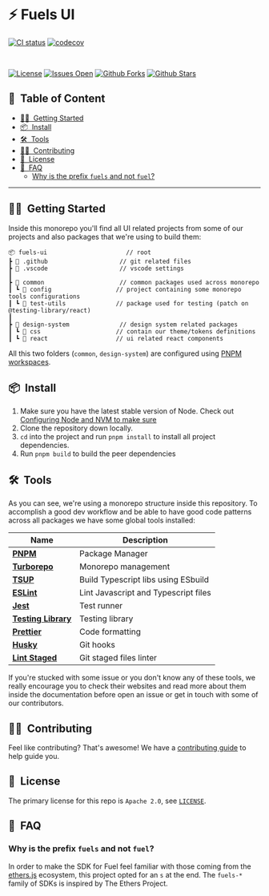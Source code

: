 <h1>⚡️ Fuels UI</h1>

[![CI status][github-action-image]][github-action-url]
[![codecov][codecov-image]][codecov-url]

[github-action-image]: https://github.com/fuellabs/fuels-ui/workflows/%E2%9C%85%20test/badge.svg
[github-action-url]: https://github.com/fuellabs/fuels-ui/actions?query=workflow%3A%22%E2%9C%85+test%22
[codecov-image]: https://img.shields.io/codecov/c/github/fuellabs/fuels-ui/master.svg?style=flat-square
[codecov-url]: https://codecov.io/gh/fuellabs/fuels-ui/branch/master

<br>

[![License](https://img.shields.io/github/license/fuellabs/fuels-ui)](https://github.com/fuellabs/fuels-ui)
[![Issues Open](https://img.shields.io/github/issues/fuellabs/fuels-ui)](https://github.com/fuellabs/fuels-ui)
[![Github Forks](https://img.shields.io/github/forks/fuellabs/fuels-ui)](https://github.com/fuellabs/fuels-ui)
[![Github Stars](https://img.shields.io/github/stars/fuellabs/fuels-ui)](https://github.com/fuellabs/fuels-ui)

<h2>📝&nbsp; Table of Content</h2>

- [🙋🏻&nbsp; Getting Started](#-getting-started)
- [📦&nbsp; Install](#-install)
- [🛠&nbsp; Tools](#-tools)
- [💪🏻&nbsp; Contributing](#-contributing)
- [📜&nbsp; License](#-license)
- [🤔&nbsp; FAQ](#-faq)
  - [Why is the prefix `fuels` and not `fuel`?](#why-is-the-prefix-fuels-and-not-fuel)

---

## 🙋🏻&nbsp; Getting Started

Inside this monorepo you'll find all UI related projects from some of our
projects and also packages that we're using to build them:

```
📦 fuels-ui                      // root
┣ 📂 .github                    // git related files
┣ 📂 .vscode                    // vscode settings
┃
┣ 📂 common                     // common packages used across monorepo
┃ ┗ 📂 config                  // project containing some monorepo tools configurations
┃ ┗ 📂 test-utils              // package used for testing (patch on @testing-library/react)
┃
┣ 📂 design-system              // design system related packages
┃ ┗ 📂 css                     // contain our theme/tokens definitions
┃ ┗ 📂 react                   // ui related react components
```

All this two folders (`common`, `design-system`) are configured using [PNPM workspaces](https://pnpm.io/workspaces).

## 📦&nbsp; Install

1. Make sure you have the latest stable version of Node. Check out [Configuring Node and NVM to make sure](#configuring-node-and-nvm)
2. Clone the repository down locally.
3. `cd` into the project and run `pnpm install` to install all project dependencies.
4. Run `pnpm build` to build the peer dependencies

## 🛠&nbsp; Tools

As you can see, we're using a monorepo structure inside this repository. To accomplish
a good dev workflow and be able to have good code patterns across all packages we have
some global tools installed:

| Name                                                     | Description                          |
| -------------------------------------------------------- | ------------------------------------ |
| **[PNPM](https://pnpm.io/)**                             | Package Manager                      |
| **[Turborepo](https://turborepo.org/)**                  | Monorepo management                  |
| **[TSUP](https://tsup.egoist.sh/)**                      | Build Typescript libs using ESbuild  |
| **[ESLint](https://eslint.org/)**                        | Lint Javascript and Typescript files |
| **[Jest](https://jestjs.io/)**                           | Test runner                          |
| **[Testing Library](https://testing-library.com/)**      | Testing library                      |
| **[Prettier](https://prettier.io/)**                     | Code formatting                      |
| **[Husky](https://typicode.github.io/husky/#/)**         | Git hooks                            |
| **[Lint Staged](https://github.com/okonet/lint-staged)** | Git staged files linter              |

If you're stucked with some issue or you don't know any of these tools,
we really encourage you to check their websites and read more about them inside the documentation
before open an issue or get in touch with some of our contributors.

## 💪🏻&nbsp; Contributing

Feel like contributing? That's awesome! We have a [contributing guide](./CONTRIBUTING.md) to help guide you.

## 📜&nbsp; License

The primary license for this repo is `Apache 2.0`, see [`LICENSE`](./LICENSE).

## 🤔&nbsp; FAQ

### Why is the prefix `fuels` and not `fuel`?

In order to make the SDK for Fuel feel familiar with those coming from the [ethers.js](https://github.com/ethers-io/ethers.js) ecosystem, this project opted for an `s` at the end. The `fuels-*` family of SDKs is inspired by The Ethers Project.
